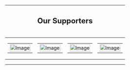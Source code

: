 <table width="100%" class="mb-3" style="padding-bottom: 30px">
<tr><td><div style="text-align: center; padding: 0 30px;"><h2>Our Supporters</h2></div></td></tr>
<tr><td style="padding: 0;"><table width="100%"><tr><td width="25%"><table role="presentation" cellspacing="0" cellpadding="0" border="0" width="100%"><tr><td ><a href="https://isi.it/en/home" target="_blank"><img align="center" border="0" src="https://influweb.org/assets/images/isi.jpg" alt="Image" title="Image" style="outline: none;text-decoration: none;-ms-interpolation-mode: bicubic;clear: both;display: inline-block !important;border: none;height: auto;float: none;width: 100%;max-width: 200px;" width="105"/></a></td></tr></table></td><td width="25%"><table role="presentation" cellspacing="0" cellpadding="0" border="0" width="100%"><tr><td ><a href="https://www.fondazionecrt.it/" target="_blank"><img align="center" border="0" src="https://influweb.org/assets/images/logo-crt.png" alt="Image" title="Image" style="outline: none;text-decoration: none;-ms-interpolation-mode: bicubic;clear: both;display: inline-block !important;border: none;height: auto;float: none;width: 100%;max-width: 200px;" width="105"/></a></td></tr></table></td><td width="25%"><table role="presentation" cellspacing="0" cellpadding="0" border="0" width="100%"><tr><td ><a href="http://influenzanet.info/#page/home" target="_blank"><img align="center" border="0" src="https://influweb.org/assets/images/influenzanet.png" alt="Image" title="Image" style="outline: none;text-decoration: none;-ms-interpolation-mode: bicubic;clear: both;display: inline-block !important;border: none;height: auto;float: none;width: 100%;max-width: 200px;" width="105"/></a></td></tr></table></td><td width="25%"><table role="presentation" cellspacing="0" cellpadding="0" border="0" width="100%"><tr><td ><a href="https://cordis.europa.eu/project/id/101003688/it" target="_blank"><img align="center" border="0" src="https://influweb.org/assets/images/epipose.jpg" alt="Image" title="Image" style="outline: none;text-decoration: none;-ms-interpolation-mode: bicubic;clear: both;display: inline-block !important;border: none;height: auto;float: none;width: 100%;max-width: 200px;" width="105"/></a></td></tr></table></td></tr></table></td></tr>
</table>
